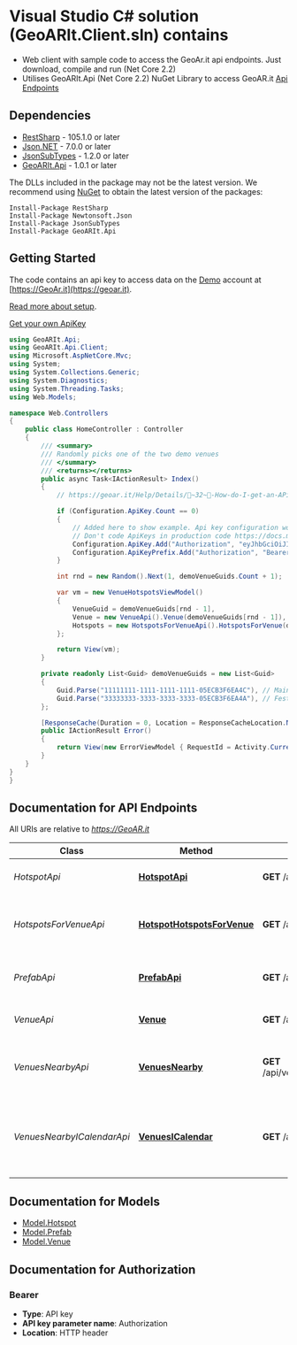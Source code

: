 # Visual Studio C# solution (GeoARIt.Client.sln) contains
- Web client with sample code to access the GeoAr.it api endpoints. Just download, compile and run (Net Core 2.2)
- Utilises GeoARIt.Api (Net Core 2.2) NuGet Library to access GeoAR.it [Api Endpoints](https://geoar.it/api-docs/index.html) 

<a name="dependencies"></a>
## Dependencies
- [RestSharp](https://www.nuget.org/packages/RestSharp) - 105.1.0 or later
- [Json.NET](https://www.nuget.org/packages/Newtonsoft.Json/) - 7.0.0 or later
- [JsonSubTypes](https://www.nuget.org/packages/JsonSubTypes/) - 1.2.0 or later
- [GeoARIt.Api](https://www.nuget.org/packages/GeoARIt.Api/) - 1.0.1 or later

The DLLs included in the package may not be the latest version. We recommend using [NuGet](https://docs.nuget.org/consume/installing-nuget) to obtain the latest version of the packages:
```
Install-Package RestSharp
Install-Package Newtonsoft.Json
Install-Package JsonSubTypes
Install-Package GeoARIt.Api
```
<a name="getting-started"></a>
## Getting Started

The code contains an api key to access data on the [Demo](https://geoar.it/Venue/Index) account at [https://GeoAr.it](https://geoar.it).

[Read more about setup](https://geoar.it/api-docs/index.html).

[Get your own ApiKey](https://geoar.it/Help/Details/📑~32~🔑-How-do-I-get-an-APi-KeyGet)

```csharp
using GeoARIt.Api;
using GeoARIt.Api.Client;
using Microsoft.AspNetCore.Mvc;
using System;
using System.Collections.Generic;
using System.Diagnostics;
using System.Threading.Tasks;
using Web.Models;

namespace Web.Controllers
{
    public class HomeController : Controller
    {
        /// <summary>
        /// Randomly picks one of the two demo venues
        /// </summary>
        /// <returns></returns>
        public async Task<IActionResult> Index()
        {
            // https://geoar.it/Help/Details/📑~32~🔑-How-do-I-get-an-APi-Key

            if (Configuration.ApiKey.Count == 0)
            {
                // Added here to show example. Api key configuration would normally be called once at startup (Startup.cs)
                // Don't code ApiKeys in production code https://docs.microsoft.com/en-us/aspnet/core/security/app-secrets?view=aspnetcore-2.2&tabs=windows
                Configuration.ApiKey.Add("Authorization", "eyJhbGciOiJIUzI1NiIsInR5cCI6IkpXVCJ9.eyJ1bmlxdWVfbmFtZSI6IjU1MWEyZTgzLWM0MzgtNDEyNi1hMGY4LWJkOWYxM2VkMWY4NCIsIm5iZiI6MTU2NjI2MjQ4NCwiZXhwIjoxNTk3Nzk4NDgxLCJpYXQiOjE1NjYyNjI0ODR9.jE3HqDaQpd4WGglTz1qYkEWsCXLIux0py0alP0SSGxg");
                Configuration.ApiKeyPrefix.Add("Authorization", "Bearer");
            }

            int rnd = new Random().Next(1, demoVenueGuids.Count + 1);

            var vm = new VenueHotspotsViewModel()
            {
                VenueGuid = demoVenueGuids[rnd - 1],
                Venue = new VenueApi().Venue(demoVenueGuids[rnd - 1]),
                Hotspots = new HotspotsForVenueApi().HotspotsForVenue(demoVenueGuids[rnd - 1], 100)
            };

            return View(vm);
        }

        private readonly List<Guid> demoVenueGuids = new List<Guid>
        {
            Guid.Parse("11111111-1111-1111-1111-05ECB3F6EA4C"), // Main 3D objects demo
            Guid.Parse("33333333-3333-3333-3333-05ECB3F6EA4A"), // Festival demo
        };

        [ResponseCache(Duration = 0, Location = ResponseCacheLocation.None, NoStore = true)]
        public IActionResult Error()
        {
            return View(new ErrorViewModel { RequestId = Activity.Current?.Id ?? HttpContext.TraceIdentifier });
        }
    }
}
}
```

<a name="documentation-for-api-endpoints"></a>
## Documentation for API Endpoints

All URIs are relative to *https://GeoAR.it*

Class | Method | HTTP request | Description
------------ | ------------- | ------------- | -------------
*HotspotApi* | [**HotspotApi**](docs/HotspotApi.md#2) | **GET** /api/hotspot/{guid} | Retrieve details of hotspot
*HotspotsForVenueApi* | [**HotspotHotspotsForVenue**](docs/HotspotsForVenueApi.md#hotspothotspotsforvenue) | **GET** /api/hotspot/venue/{venueGuid}/{maxToLoad} | Retrieve hotspots for the specified venue
*PrefabApi* | [**PrefabApi**](docs/PrefabApi.md#3) | **GET** /api/prefab/{guid} | Retrieve details of prefab (3D model)
*VenueApi* | [**Venue**](docs/VenueApi.md#venue) | **GET** /api/venue/{guid} | Retrieve venue details
*VenuesNearbyApi* | [**VenuesNearby**](docs/VenuesNearbyApi.md#venuesnearby) | **GET** /api/venue/nearby/{lat}/{lng}/{maxToLoad}/{radiusMeters}/{includeDemos} | List of venues within a given radius
*VenuesNearbyICalendarApi* | [**VenuesICalendar**](docs/VenuesNearbyICalendarApi.md#venuesicalendar) | **GET** /api/venue/nearby/{lat}/{lng}/{maxToLoad}/{radiusMeters}/icalendar | List of venues within a given radius in ICalendar format 


<a name="documentation-for-models"></a>
## Documentation for Models

 - [Model.Hotspot](docs/Hotspot.md)
 - [Model.Prefab](docs/Prefab.md)
 - [Model.Venue](docs/Venue.md)


<a name="documentation-for-authorization"></a>
## Documentation for Authorization

<a name="Bearer"></a>
### Bearer

- **Type**: API key
- **API key parameter name**: Authorization
- **Location**: HTTP header

